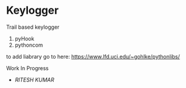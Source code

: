 # Keylogger
Trail based keylogger

1. pyHook
2. pythoncom


to add liabrary go to here:
https://www.lfd.uci.edu/~gohlke/pythonlibs/


Work In Progress


- <i> RITESH KUMAR </i>
